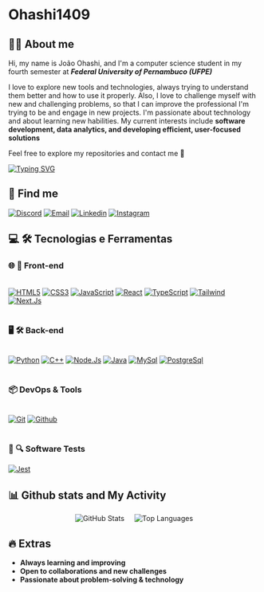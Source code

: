 # Ohashi1409
## 👨‍💻 About me

Hi, my name is João Ohashi, and I'm a computer science student in my fourth semester at ***Federal University of Pernambuco (UFPE)***

I love to explore new tools and technologies, always trying to understand them better and how to use it properly. Also, I love to challenge myself with new and challenging problems, so that I can improve the professional I'm trying to be and engage in new projects. I'm passionate about technology and about learning new habilities. My current interests include **software development, data analytics, and developing efficient, user-focused solutions**

Feel free to explore my repositories and contact me 💬


<a href="https://git.io/typingsvg">
<img src="https://readme-typing-svg.herokuapp.com?font=Fira+Code&size=25&pause=1000&color=1E90FF&background=FF2D0000&center=true&vCenter=true&width=1000&lines=Hello,+my+name+is+João+Ohashi+!;I'm+20+years+old;Computer+Science+Student;Software+Developer" alt="Typing SVG" /></a>

## 👥 Find me
 
[![Discord](https://img.shields.io/badge/Discord-7289DA?style=for-the-badge&logo=discord&logoColor=white)](https://discord.gg/tfK75P9xSA)
[![Email](https://img.shields.io/badge/Gmail-D14836?style=for-the-badge&logo=gmail&logoColor=white)](https://mail.google.com/mail/u/0/#inbox?compose=CllgCJvnJSCxLmJWkCWNKpvrfdSphcJvRlpPhRwMhkRTPxSqGFbmQXhFrLFDSKxgRJSkTrxWGCg)
[![Linkedin](https://img.shields.io/badge/LinkedIn-0077B5?style=for-the-badge&logo=linkedin&logoColor=white)](https://www.linkedin.com/in/joao-guilherme-ohashi-ramos-171140283)
[![Instagram](https://img.shields.io/badge/Instagram-E4405F?style=for-the-badge&logo=instagram&logoColor=white)](https://www.instagram.com/j_ohashi_)

## 💻 🛠️ Tecnologias e Ferramentas

### 🌐 🚀 Front-end 

<div style="display: inline_block"><br/>
    <a href="https://developer.mozilla.org/en-US/docs/Web/HTML" target="_blank"><img align="center" alt="HTML5" src="https://img.shields.io/badge/HTML5-000000?style=for-the-badge&logo=html5" /></a>
    <a href="https://developer.mozilla.org/en-US/docs/Web/CSS" target="_blank"><img align="center" alt="CSS3" src="https://img.shields.io/badge/CSS3-000000?&style=for-the-badge&logo=css3&logoColor=blue"/></a>
    <a href="https://developer.mozilla.org/en-US/docs/Web/JavaScript" target="_blank"><img align="center" alt="JavaScript" src="https://img.shields.io/badge/JavaScript-000000?style=for-the-badge&logo=javascript"/></a>
    <a href="https://react.dev/" target="_blank"><img align="center" alt="React" src="https://img.shields.io/badge/React-000000?style=for-the-badge&logo=react"/></a>
    <a href="https://www.typescriptlang.org/" target="_blank"><img align="center" alt="TypeScript" src="https://img.shields.io/badge/TypeScript-000000?style=for-the-badge&logo=typescript"/></a>
    <a href="https://tailwindcss.com/" target="_blank"><img align="center" alt="Tailwind" src="https://img.shields.io/badge/Tailwind_CSS-000000?style=for-the-badge&logo=tailwind-css"/></a>
    <a href="https://nextjs.org/" target="_blank"><img align="center" alt="Next.Js" src="https://img.shields.io/badge/Next.js-000000?style=for-the-badge&logo=next.js"/></a>
</div> 

<br/>

### 🖥️ 🛠️ Back-end

<div style="display: inline_block"><br />
    <a href="https://www.python.org/" target="_blank"><img align="center" alt="Python" src="https://img.shields.io/badge/Python-000000?style=for-the-badge&logo=python"/></a>
    <a href="https://cplusplus.com/" target="_blank"><img align="center" alt="C++" src="https://img.shields.io/badge/C%2B%2B-000000?style=for-the-badge&logo=c%2B%2B&logoColor=blue"/></a>
    <a href="https://nodejs.org/" target="_blank"><img align="center" alt="Node.Js" src="https://img.shields.io/badge/Node.js-000000?style=for-the-badge&logo=node.js"/></a>
    <a href="https://www.java.com/" target="_blank"><img align="center" alt="Java" src="https://img.shields.io/badge/Java-000000?style=for-the-badge&logo=openjdk"/></a>
    <a href="https://www.mysql.com/" target="_blank"><img align="center" alt="MySql" src="https://img.shields.io/badge/MySQL-00000F?style=for-the-badge&logo=mysql"/></a>
    <a href="https://www.postgresql.org/" target="_blank"><img align="center" alt="PostgreSql" src="https://img.shields.io/badge/PostgreSQL-000000?style=for-the-badge&logo=postgresql"/></a>
</div>

<br />

### 📦 DevOps & Tools

<div style="display: inline_block"><br />
    <a href="https://git-scm.com/" target="_blank"><img align="center" alt="Git" src="https://img.shields.io/badge/GIT-000000?style=for-the-badge&logo=git"/></a>
    <a href="https://github.com/" target="_blank"><img align="center" alt="Github" src="https://img.shields.io/badge/GitHub-000000?style=for-the-badge&logo=github"/></a>
</div>

<br />

### 🧪 🔍 Software Tests

<div style="display: inline_block">
    <a href="https://jestjs.io" target="_blank"><img align="center" alt="Jest" src="https://img.shields.io/badge/Jest-000000?style=for-the-badge&logo=Jest&logoColor=red"/></a>
</div>

## 📊 Github stats and My Activity

<div align="center" style="display: flex; flex-wrap: wrap; justify-content: center; gap: 20px;">
  <img src="https://github-readme-stats.vercel.app/api?username=Ohashi1409&show_icons=true&theme=radical&hide_rank=true" alt="GitHub Stats" style="max-width: 48%;" />
  <img src="https://github-readme-stats.vercel.app/api/top-langs/?username=Ohashi1409&layout=donut&theme=radical" alt="Top Languages" style="max-width: 48%;" />
</div>

## 🔥 Extras
* **Always learning and improving**
* **Open to collaborations and new challenges**
* **Passionate about problem-solving & technology**
